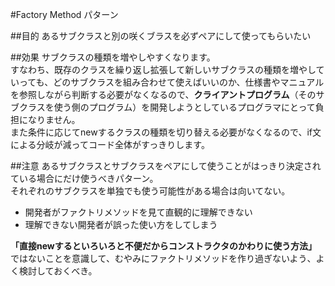 #Factory Method パターン

##目的
あるサブクラスと別の咲くブラスを必ずペアにして使ってもらいたい

##効果
サブクラスの種類を増やしやすくなります。  
すなわち、既存のクラスを繰り返し拡張して新しいサブクラスの種類を増やしていっても、どのサブクラスを組み合わせて使えばいいのか、仕様書やマニュアルを参照しながら判断する必要がなくなるので、**クライアントプログラム**（そのサブクラスを使う側のプログラム）を開発しようとしているプログラマにとって負担になりません。  
また条件に応じてnewするクラスの種類を切り替える必要がなくなるので、if文による分岐が減ってコード全体がすっきりします。

##注意
あるサブクラスとサブクラスをペアにして使うことがはっきり決定されている場合にだけ使うべきパターン。  
それぞれのサブクラスを単独でも使う可能性がある場合は向いてない。
- 開発者がファクトリメソッドを見て直観的に理解できない
- 理解できない開発者が誤った使い方をしてしまう

**「直接newするといろいろと不便だからコンストラクタのかわりに使う方法」**  
ではないことを意識して、むやみにファクトリメソッドを作り過ぎないよう、よく検討しておくべき。
